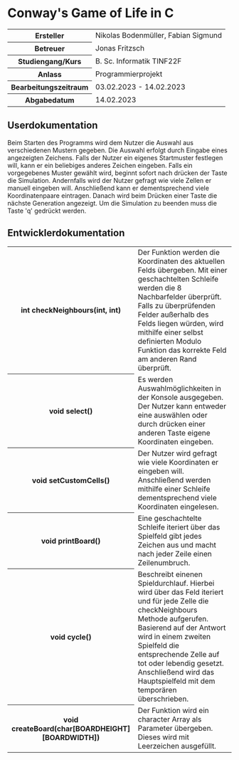 # Conway's Game of Life in C

<table>
<tr><th>Ersteller</th><td>Nikolas Bodenmüller, Fabian Sigmund</td></tr>
<tr><th>Betreuer</th><td>Jonas Fritzsch</td></tr>
<tr><th>Studiengang/Kurs</th><td>B. Sc. Informatik TINF22F</td></tr>
<tr><th>Anlass</th><td>Programmierprojekt</td></tr>
<tr><th>Bearbeitungszeitraum</th><td>03.02.2023 - 14.02.2023</td></tr>
<tr><th>Abgabedatum</th><td>14.02.2023</td></tr>
</table>

## Userdokumentation

Beim Starten des Programms wird dem Nutzer die Auswahl aus verschiedenen Mustern gegeben. Die Auswahl erfolgt durch Eingabe eines angezeigten Zeichens. Falls der Nutzer ein eigenes Startmuster festlegen will, kann er ein beliebiges anderes Zeichen eingeben. Falls ein vorgegebenes Muster gewählt wird, beginnt sofort nach drücken der Taste die Simulation. Andernfalls wird der Nutzer gefragt wie viele Zellen er manuell eingeben will. Anschließend kann er dementsprechend viele Koordinatenpaare eintragen. Danach wird beim Drücken einer Taste die nächste Generation angezeigt. Um die Simulation zu beenden muss die Taste 'q' gedrückt werden.

## Entwicklerdokumentation

<table>
<tr><th>int checkNeighbours(int, int)</th><td>Der Funktion werden die Koordinaten des aktuellen Felds übergeben. Mit einer geschachtelten Schleife werden die 8 Nachbarfelder überprüft. Falls zu überprüfenden Felder außerhalb des Felds liegen würden, wird mithilfe einer selbst definierten Modulo Funktion das korrekte Feld am anderen Rand überprüft.</td></tr>
<tr><th>void select()</th><td>Es werden Auswahlmöglichkeiten in der Konsole ausgegeben. Der Nutzer kann entweder eine auswählen oder durch drücken einer anderen Taste eigene Koordinaten eingeben.</td></tr>
<tr><th>void setCustomCells()</th><td>Der Nutzer wird gefragt wie viele Koordinaten er eingeben will. Anschließend werden mithilfe einer Schleife dementsprechend viele Koordinaten eingelesen.</td></tr>
<tr><th>void printBoard()</th><td>Eine geschachtelte Schleife iteriert über das Spielfeld gibt jedes Zeichen aus und macht nach jeder Zeile einen Zeilenumbruch.</td></tr>
<tr><th>void cycle()</th><td>Beschreibt einenen Spieldurchlauf. Hierbei wird über das Feld iteriert und für jede Zelle die checkNeighbours Methode aufgerufen. Basierend auf der Antwort wird in einem zweiten Spielfeld die entsprechende Zelle auf tot oder lebendig gesetzt. Anschließend wird das Hauptspielfeld mit dem temporären überschrieben. </td></tr>
<tr><th>void createBoard(char[BOARDHEIGHT][BOARDWIDTH])</th><td>Der Funktion wird ein character Array als Parameter übergeben. Dieses wird mit Leerzeichen ausgefüllt.</td></tr>
</table>


